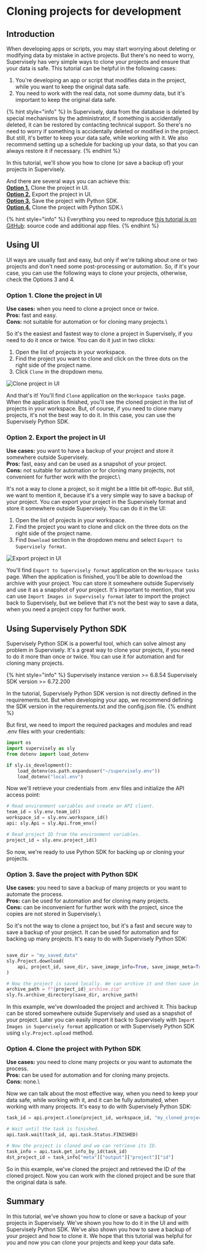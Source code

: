 # Cloning projects for development

## Introduction

When developing apps or scripts, you may start worrying about deleting or modifying data by mistake in active projects. But there's no need to worry, Supervisely has very simple ways to clone your projects and ensure that your data is safe. This tutorial can be helpful in the following cases:

1. You're developing an app or script that modifies data in the project, while you want to keep the original data safe.
2. You need to work with the real data, not some dummy data, but it's important to keep the original data safe.

{% hint style="info" %}
In Supervisely, data from the database is deleted by special mechanisms by the administrator, if something is accidentally deleted, it can be restored by contacting technical support. So there's no need to worry if something is accidentally deleted or modified in the project. But still, it's better to keep your data safe, while working with it. We also recommend setting up a schedule for backing up your data, so that you can always restore it if necessary.
{% endhint %}

In this tutorial, we'll show you how to clone (or save a backup of) your projects in Supervisely.

And there are several ways you can achieve this:\
[**Option 1.**](#option-1-clone-the-project-in-ui) Clone the project in UI.\
[**Option 2.**](#option-2-export-the-project-in-ui) Export the project in UI.\
[**Option 3.**](#option-3-save-the-project-with-python-sdk) Save the project with Python SDK.\
[**Option 4.**](#option-4-clone-the-project-with-python-sdk) Clone the project with Python SDK.\


{% hint style="info" %}
Everything you need to reproduce [this tutorial is on GitHub](https://github.com/supervisely-ecosystem/backing-up-data): source code and additional app files.
{% endhint %}

## Using UI

UI ways are usually fast and easy, but only if we're talking about one or two projects and don't need some post-processing or automation. So, if it's your case, you can use the following ways to clone your projects, otherwise, check the Options 3 and 4.

### Option 1. Clone the project in UI

**Use cases:** when you need to clone a project once or twice.\
**Pros:** fast and easy.\
**Cons:** not suitable for automation or for cloning many projects.\


So it's the easiest and fastest way to clone a project in Supervisely, if you need to do it once or twice. You can do it just in two clicks:

1. Open the list of projects in your workspace.
2. Find the project you want to clone and click on the three dots on the right side of the project name.
3. Click `Clone` in the dropdown menu.

![Clone project in UI](https://github-production-user-asset-6210df.s3.amazonaws.com/118521851/290832511-5ee60457-fba6-48e0-9321-c6535450a724.png)

And that's it! You'll find `Clone` application on the `Workspace tasks` page. When the application is finished, you'll see the cloned project in the list of projects in your workspace. But, of course, if you need to clone many projects, it's not the best way to do it. In this case, you can use the Supervisely Python SDK.

### Option 2. Export the project in UI

**Use cases:** you want to have a backup of your project and store it somewhere outside Supervisely.\
**Pros:** fast, easy and can be used as a snapshot of your project.\
**Cons:** not suitable for automation or for cloning many projects, not convenient for further work with the project.\


It's not a way to clone a project, so it might be a little bit off-topic. But still, we want to mention it, because it's a very simple way to save a backup of your project. You can export your project in the Supervisely format and store it somewhere outside Supervisely. You can do it in the UI:

1. Open the list of projects in your workspace.
2. Find the project you want to clone and click on the three dots on the right side of the project name.
3. Find `Download` section in the dropdown menu and select `Export to Supervisely format`.

![Export project in UI](https://github-production-user-asset-6210df.s3.amazonaws.com/118521851/290832501-f40d6ffe-ff15-4e01-aa3a-53cb43110b03.png)

You'll find `Export to Supervisely format` application on the `Workspace tasks` page. When the application is finished, you'll be able to download the archive with your project. You can store it somewhere outside Supervisely and use it as a snapshot of your project. It's important to mention, that you can use `Import Images in Supervisely format` later to import the project back to Supervisely, but we believe that it's not the best way to save a data, when you need a project copy for further work.

## Using Supervisely Python SDK

Supervisely Python SDK is a powerful tool, which can solve almost any problem in Supervisely. It's a great way to clone your projects, if you need to do it more than once or twice. You can use it for automation and for cloning many projects.

{% hint style="info" %}
Supervisely instance version >= 6.8.54 Supervisely SDK version >= 6.72.200

In the tutorial, Supervisely Python SDK version is not directly defined in the requirements.txt. But when developing your app, we recommend defining the SDK version in the requirements.txt and the config.json file.
{% endhint %}

But first, we need to import the required packages and modules and read .env files with your credentials:

```python
import os
import supervisely as sly
from dotenv import load_dotenv

if sly.is_development():
    load_dotenv(os.path.expanduser("~/supervisely.env"))
    load_dotenv("local.env")
```

Now we'll retrieve your credentials from .env files and initialize the API access point:

```python
# Read environment variables and create an API client.
team_id = sly.env.team_id()
workspace_id = sly.env.workspace_id()
api: sly.Api = sly.Api.from_env()

# Read project ID from the environment variables.
project_id = sly.env.project_id()
```

So now, we're ready to use Python SDK for backing up or cloning your projects.

### Option 3. Save the project with Python SDK

**Use cases:** you need to save a backup of many projects or you want to automate the process.\
**Pros:** can be used for automation and for cloning many projects.\
**Cons:** can be inconvenient for further work with the project, since the copies are not stored in Supervisely.\


So it's not the way to clone a project too, but it's a fast and secure way to save a backup of your project. It can be used for automation and for backing up many projects. It's easy to do with Supervisely Python SDK:

```python

save_dir = "my_saved_data"
sly.Project.download(
    api, project_id, save_dir, save_image_info=True, save_image_meta=True
)

# Now the project is saved locally. We can archive it and then save in another place.
archive_path = f"{project_id}_archive.zip"
sly.fs.archive_directory(save_dir, archive_path)
```

In this example, we've downloaded the project and archived it. This backup can be stored somewhere outside Supervisely and used as a snapshot of your project. Later you can easily import it back to Supervisely with `Import Images in Supervisely format` application or with Supervisely Python SDK using `sly.Project.upload` method.

### Option 4. Clone the project with Python SDK

**Use cases:** you need to clone many projects or you want to automate the process.\
**Pros:** can be used for automation and for cloning many projects.\
**Cons:** none.\


Now we can talk about the most effective way, when you need to keep your data safe, while working with it, and it can be fully automated, when working with many projects. It's easy to do with Supervisely Python SDK:

```python
task_id = api.project.clone(project_id, workspace_id, "my_cloned_project")

# Wait until the task is finished.
api.task.wait(task_id, api.task.Status.FINISHED)

# Now the project is cloned and we can retrieve its ID.
task_info = api.task.get_info_by_id(task_id)
dst_project_id = task_info["meta"]["output"]["project"]["id"]
```

So in this example, we've cloned the project and retrieved the ID of the cloned project. Now you can work with the cloned project and be sure that the original data is safe.

## Summary

In this tutorial, we've shown you how to clone or save a backup of your projects in Supervisely. We've shown you how to do it in the UI and with Supervisely Python SDK. We've also shown you how to save a backup of your project and how to clone it. We hope that this tutorial was helpful for you and now you can clone your projects and keep your data safe.
